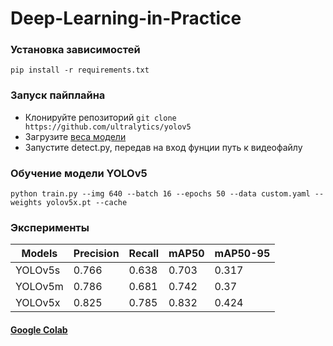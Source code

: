 # Deep-Learning-in-Practice

### Установка зависимостей
```
pip install -r requirements.txt
```

### Запуск пайплайна
*   Клонируйте репозиторий ``` git clone https://github.com/ultralytics/yolov5 ```
*   Загрузите [веса модели](https://drive.google.com/drive/folders/1vwSxXGE69TGpm8ONGjzn9BTuJde8DhN9)
*   Запустите detect.py, передав на вход фунции путь к видеофайлу

### Обучение модели YOLOv5
```
python train.py --img 640 --batch 16 --epochs 50 --data custom.yaml --weights yolov5x.pt --cache
```

### Эксперименты
Models  | Precision | Recall   | mAP50     | mAP50-95
  ---   |    ---    |   ---    |    ---    |   ---
YOLOv5s |   0.766   |  0.638   |   0.703   |  0.317
YOLOv5m |   0.786   |  0.681   |   0.742   |  0.37
YOLOv5x |   0.825   |  0.785   |   0.832   |  0.424

#### [Google Colab](https://colab.research.google.com/drive/17FQo-ju37rYo2Y0StodccNglA9_ezoG9?usp=sharing)
